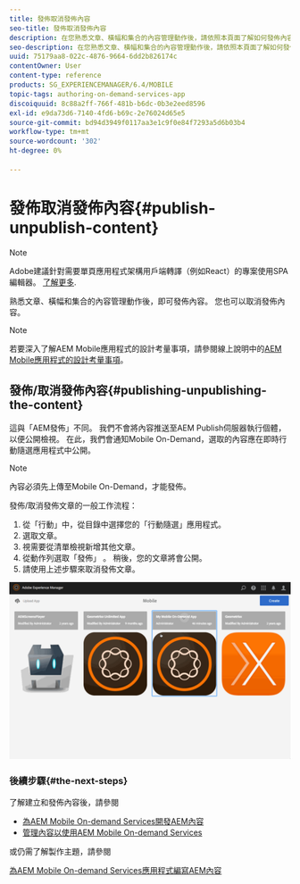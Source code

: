 ```yaml
---
title: 發佈取消發佈內容
seo-title: 發佈取消發佈內容
description: 在您熟悉文章、橫幅和集合的內容管理動作後，請依照本頁面了解如何發佈內容。 您也可以取消發佈內容。
seo-description: 在您熟悉文章、橫幅和集合的內容管理動作後，請依照本頁面了解如何發佈內容。 您也可以取消發佈內容。
uuid: 75179aa8-022c-4876-9664-6dd2b826174c
contentOwner: User
content-type: reference
products: SG_EXPERIENCEMANAGER/6.4/MOBILE
topic-tags: authoring-on-demand-services-app
discoiquuid: 8c88a2ff-766f-481b-b6dc-0b3e2eed8596
exl-id: e9da73d6-7140-4fd6-b69c-2e76024d65e5
source-git-commit: bd94d3949f0117aa3e1c9f0e84f7293a5d6b03b4
workflow-type: tm+mt
source-wordcount: '302'
ht-degree: 0%

---
```


# 發佈取消發佈內容{#publish-unpublish-content}

>[!NOTE]
>
>Adobe建議針對需要單頁應用程式架構用戶端轉譯（例如React）的專案使用SPA編輯器。 [了解更多](/help/sites-developing/spa-overview.md).

熟悉文章、橫幅和集合的內容管理動作後，即可發佈內容。 您也可以取消發佈內容。

>[!NOTE]
>
>若要深入了解AEM Mobile應用程式的設計考量事項，請參閱線上說明中的[AEM Mobile應用程式的設計考量事項](https://helpx.adobe.com/digital-publishing-solution/help/design-app.html)。

## 發佈/取消發佈內容{#publishing-unpublishing-the-content}

這與「AEM發佈」不同。 我們不會將內容推送至AEM Publish伺服器執行個體，以便公開檢視。 在此，我們會通知Mobile On-Demand，選取的內容應在即時行動隨選應用程式中公開。

>[!NOTE]
>
>內容必須先上傳至Mobile On-Demand，才能發佈。

發佈/取消發佈文章的一般工作流程：

1. 從「行動」中，從目錄中選擇您的「行動隨選」應用程式。
1. 選取文章。
1. 視需要從清單檢視新增其他文章。
1. 從動作列選取「發佈」 。 稍後，您的文章將會公開。
1. 請使用上述步驟來取消發佈文章。

<!-- FAIL >>[!NOTE]
>
>Generally, you should preflight before publishing. See [Previewing with Preflight](/content/docs/en/aem/6-3/administer/mobile-apps/aem-mobile/previewing-with-preflight-on-demand-services.md) for more details.-->

![chlimage_1-9](assets/chlimage_1-9.gif)

### 後續步驟{#the-next-steps}

了解建立和發佈內容後，請參閱

* [為AEM Mobile On-demand Services開發AEM內容](/help/mobile/aem-mobile-on-demand.md)
* [管理內容以使用AEM Mobile On-demand Services](/help/mobile/aem-mobile.md)

或仍需了解製作主題，請參閱

[為AEM Mobile On-demand Services應用程式編寫AEM內容](/help/mobile/mobile-apps-ondemand.md)
